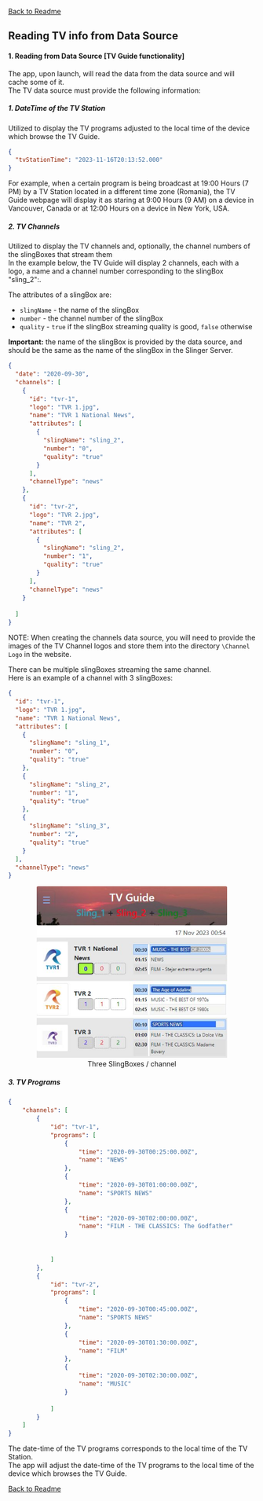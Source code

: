 ﻿[Back to Readme](../Readme.md#how-is-the-app-getting-data)

## Reading TV info from Data Source #

#### 1. Reading from Data Source [TV Guide functionality]

The app, upon launch, will read the data from the data source and will cache some of it.<br />
The TV data source must provide the following information:

##### 1. DateTime of the TV Station

Utilized to display the TV programs adjusted to the local time of the device which browse the TV Guide.<br />

```json
{
  "tvStationTime": "2023-11-16T20:13:52.000"
}
```
For example, when a certain program is being broadcast at 19:00 Hours (7 PM) by a TV Station
located in a different time zone (Romania), the TV Guide webpage will display
it as staring at 9:00 Hours (9 AM) on a device in Vancouver, Canada
or at 12:00 Hours on a device in New York, USA.


##### 2. TV Channels

Utilized to display the TV channels and, optionally, the channel numbers of the slingBoxes that stream them <br />
In the example below, the TV Guide will display 2 channels, each with a logo, a name and a channel number corresponding to the slingBox "sling_2":.<br />

The attributes of a slingBox are:
- `slingName` - the name of the slingBox
- `number` - the channel number of the slingBox
- `quality` - `true` if the slingBox streaming quality is good, `false` otherwise

**Important:**  the name of the slingBox is provided by the data source, and should be the same as the name of the slingBox in the Slinger Server.<br />


```json
{
  "date": "2020-09-30",
  "channels": [
    {
      "id": "tvr-1",
      "logo": "TVR 1.jpg",
      "name": "TVR 1 National News",
      "attributes": [
        {
          "slingName": "sling_2",
          "number": "0",
          "quality": "true"
        }
      ],
      "channelType": "news"
    },
    {
      "id": "tvr-2",
      "logo": "TVR 2.jpg",
      "name": "TVR 2",
      "attributes": [
        {
          "slingName": "sling_2",
          "number": "1",
          "quality": "true"
        }
      ],
      "channelType": "news"
    }
  
  ]
}
```

NOTE: When creating the channels data source, you will need to provide the images of the
TV Channel logos and store them into the directory `\Channel Logo` in the website.<br />

There can be multiple slingBoxes streaming the same channel.<br />
Here is an example of a channel with 3 slingBoxes:
```json
{
  "id": "tvr-1",
  "logo": "TVR 1.jpg",
  "name": "TVR 1 National News",
  "attributes": [
    {
      "slingName": "sling_1",
      "number": "0",
      "quality": "true"
    },
    {
      "slingName": "sling_2",
      "number": "1",
      "quality": "true"
    },
    {
      "slingName": "sling_3",
      "number": "2",
      "quality": "true"
    }
  ],
  "channelType": "news"
}
```

<p align="center">
<img src="images\demo_mobile_3_slingboxes.jpg" alt="3 slingBoxes" height=350px><br>
Three SlingBoxes / channel
</p>


##### 3. TV Programs
```json
{
    "channels": [
        {
            "id": "tvr-1",
            "programs": [
                {
                    "time": "2020-09-30T00:25:00.00Z",
                    "name": "NEWS"
                },
                {
                    "time": "2020-09-30T01:00:00.00Z",
                    "name": "SPORTS NEWS"
                },
                {
                    "time": "2020-09-30T02:00:00.00Z",
                    "name": "FILM - THE CLASSICS: The Godfather"
                }
   

            ]
        },
        {
            "id": "tvr-2",
            "programs": [
                {
                    "time": "2020-09-30T00:45:00.00Z",
                    "name": "SPORTS NEWS"
                },
                {
                    "time": "2020-09-30T01:30:00.00Z",
                    "name": "FILM"
                },
                {
                    "time": "2020-09-30T02:30:00.00Z",
                    "name": "MUSIC"
                }
       
            ]
        }
    ]
}
```
The date-time of the TV programs corresponds to the local time of the TV Station.<br />
The app will adjust the date-time of the TV programs to the local time of the device which browses the TV Guide.<br />




[Back to Readme](../Readme.md#how-is-the-app-getting-data)